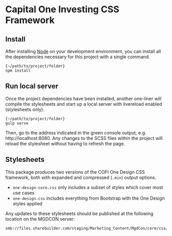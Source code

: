 # Capital One Investing CSS Framework

## Install

After installing [Node](http://nodejs.org) on your development environment, you can install all the dependencies necessary for this project with a single command.

```
{~/path/to/project/folder}
npm install
```

## Run local server

Once the project dependencies have been installed, another one-liner will compile the stylesheets and start up a local server with livereload enabled (stylesheets only).

```
{~/path/to/project/folder}
gulp serve
```

Then, go to the address indicated in the green console output, e.g. http://localhost:8080.  Any changes to the SCSS files within the project will reload the stylesheet without having to refresh the page.

## Stylesheets

This package produces two versions of the COFI One Design CSS framework, both with expanded and compressed (`.min`) output options.

- `one-design-core.css` only includes a subset of styles which cover most use cases
- `one-design.css` includes everything from Bootstrap with the One Design styles applied

Any updates to these stylesheets should be published at the following location on the MGDCON server:

```
smb://files.sharebuilder.com/staging/Marketing_Content/MgdCon/core/css/
```
